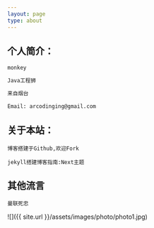 ```yaml
---
layout: page
type: about
---
```




## 个人简介：

```sh
monkey

Java工程狮

来自烟台

Email: arcodinging@gmail.com
```


## 关于本站：

```
博客搭建于Github,欢迎Fork

jekyll搭建博客指南:Next主题
```

## 其他流言
    
```
曼联死忠
```

![]({{ site.url }}/assets/images/photo/photo1.jpg)
